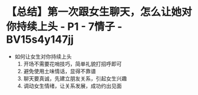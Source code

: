 # 【总结】第一次跟女生聊天，怎么让她对你持续上头 - P1 - 7情子 - BV15s4y147jj

-   如何让女生对你持续上头
    1.  开场不需要花哨技巧，简单礼貌打招呼即可
    2.  避免使用土味情话，显得不靠谱
    3.  聊天要真诚，先建立朋友关系，引起女生兴趣
    4.  调动女生情绪，让关系发展，成功约出见面